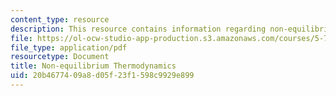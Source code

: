 ```yaml
---
content_type: resource
description: This resource contains information regarding non-equilibrium thermodynamics.
file: https://ol-ocw-studio-app-production.s3.amazonaws.com/courses/5-72-statistical-mechanics-spring-2012/20b4677409a8d05f23f1598c9929e899_MIT5_72S12_master2.pdf
file_type: application/pdf
resourcetype: Document
title: Non-equilibrium Thermodynamics
uid: 20b46774-09a8-d05f-23f1-598c9929e899
---
```

